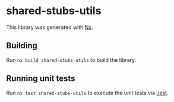 # shared-stubs-utils

This library was generated with [Nx](https://nx.dev).

## Building

Run `nx build shared-stubs-utils` to build the library.

## Running unit tests

Run `nx test shared-stubs-utils` to execute the unit tests via [Jest](https://jestjs.io).
